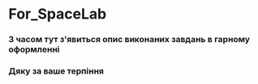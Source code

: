 # For_SpaceLab
### З часом тут з'явиться опис виконаних завдань в гарному оформленні
### Дяку за ваше терпіння

